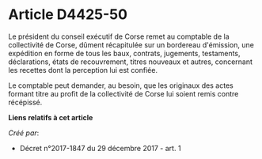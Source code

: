 # Article D4425-50

Le président du conseil exécutif de Corse remet au comptable de la collectivité de Corse, dûment récapitulée sur un bordereau
d'émission, une expédition en forme de tous les baux, contrats, jugements, testaments, déclarations, états de recouvrement,
titres nouveaux et autres, concernant les recettes dont la perception lui est confiée.

Le comptable peut demander, au besoin, que les originaux des actes formant titre au profit de la collectivité de Corse lui
soient remis contre récépissé.

**Liens relatifs à cet article**

_Créé par_:

  - Décret n°2017-1847 du 29 décembre 2017 - art. 1

